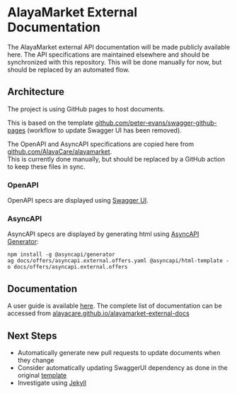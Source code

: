 # AlayaMarket External Documentation

The AlayaMarket external API documentation will be made publicly available here. 
The API specifications are maintained elsewhere and should be synchronized with this repository. 
This will be done manually for now, but should be replaced by an automated flow. 

## Architecture 

The project is using GitHub pages to host documents. 

This is based on the template 
[github.com/peter-evans/swagger-github-pages](https://github.com/peter-evans/swagger-github-pages)
(workflow to update Swagger UI has been removed).


The OpenAPI and AsyncAPI specifications are copied here from [github.com/AlayaCare/alayamarket](https://github.com/AlayaCare/alayamarket).  
This is currently done manually, but should be replaced by a GitHub action to keep these files in sync. 

### OpenAPI
OpenAPI specs are displayed using [Swagger UI](https://swagger.io/docs/open-source-tools/swagger-ui/usage/installation/). 


### AsyncAPI 
AsyncAPI specs are displayed by generating html using [AsyncAPI Generator](https://www.asyncapi.com/tools/generator):
```shell
npm install -g @asyncapi/generator
ag docs/offers/asyncapi.external.offers.yaml @asyncapi/html-template -o docs/offers/asyncapi.external.offers
```

## Documentation 

A user guide is available [here](https://alayacare.github.io/alayamarket-external-docs/user_guide). 
The complete list of documentation can be accessed from 
[alayacare.github.io/alayamarket-external-docs](https://alayacare.github.io/alayamarket-external-docs/)

## Next Steps

* Automatically generate new pull requests to update documents when they change 
* Consider automatically updating SwaggerUI dependency as done in the original 
[template](https://github.com/peter-evans/swagger-github-pages)
* Investigate using [Jekyll](https://docs.github.com/en/pages/setting-up-a-github-pages-site-with-jekyll/about-github-pages-and-jekyll)
